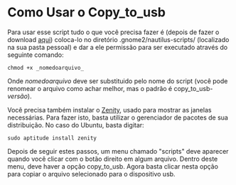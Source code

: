 # Como Usar o Copy\_to\_usb #

Para usar esse script tudo o que você precisa fazer é (depois de fazer o download [aqui](http://code.google.com/p/copy-to-usb/downloads/list)) coloca-lo no diretório .gnome2/nautilus-scripts/ (localizado na sua pasta pessoal) e dar a ele permissão para ser executado através do seguinte comando:

```
chmod +x _nomedoarquivo_
```

Onde _nomedoarquivo_ deve ser substituido pelo nome do script (você pode renomear o arquivo como achar melhor, mas o padrão é copy\_to\_usb-_versão_).

Você precisa também instalar o [Zenity](http://live.gnome.org/Zenity), usado para mostrar as janelas necessárias. Para fazer isto, basta utilizar o gerenciador de pacotes de sua distribuição. No caso do Ubuntu, basta digitar:

```
sudo aptitude install zenity
```

Depois de seguir estes passos, um menu chamado "scripts" deve aparecer quando você clicar com o botão direito em algum arquivo. Dentro deste menu, deve haver a opção copy\_to\_usb. Agora basta clicar nesta opção para copiar o arquivo selecionado para o dispositivo usb.